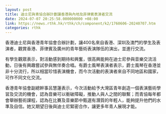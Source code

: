 ```yaml
---
layout: post
title: 迪士尼與青協合辦計劃讓香港與內地及菲律賓表演者交流
date: 2024-07-07 20:25:58.000000000 +08:00
link: https://news.rthk.hk/rthk/ch/component/k2/1760606-20240707.htm
categories: rthk
---
```


香港迪士尼與香港青年協會合辦計劃，讓400名來自香港、深圳及澳門的學生及表演者，觀賞香港、菲律賓及廣州的青年藝術表演隊伍的演出，並進行交流。

有學生觀眾表示，對活動感到期待和興奮，很高興能夠在迪士尼參與音樂交流活動，日後有興趣嘗試參與無伴奏合唱。有爵士風琴表演者表示，爵士風琴在香港並非十分流行，所以相當珍惜表演機會，而今次活動的表演者來自不同地區和國家，可作不同文化交流。

香港青年協會副總幹事呂慧蓮表示，今次活動給予大灣區青年創造一個表演藝術學習及交流的機會，認為音樂可以衝破障礙，推動人與人之間的聯繫；而青協每年都會舉辦藝術課程，認為在比賽及音樂節中甄選有潛質的年輕人，能夠提升他們的水準及自信。她又期望日後與迪士尼緊密合作，讓更多年青人展現才能。
